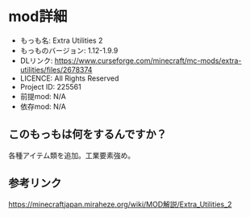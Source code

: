 # mod詳細

- もっも名: Extra Utilities 2
- もっものバージョン: 1.12-1.9.9
- DLリンク: https://www.curseforge.com/minecraft/mc-mods/extra-utilities/files/2678374
- LICENCE: All Rights Reserved
- Project ID:  225561
- 前提mod: N/A
- 依存mod: N/A

## このもっもは何をするんですか？
各種アイテム類を追加。工業要素強め。

## 参考リンク
https://minecraftjapan.miraheze.org/wiki/MOD解説/Extra_Utilities_2
